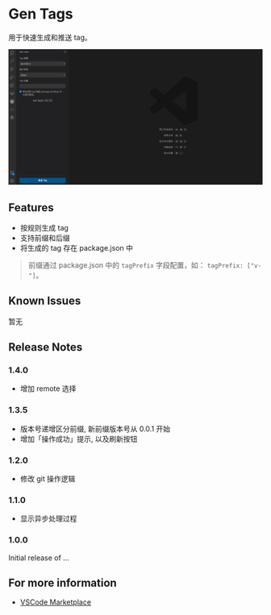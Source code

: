 # Gen Tags

用于快速生成和推送 tag。

![view](src/assets/view.jpg)

## Features

- 按规则生成 tag
- 支持前缀和后缀
- 将生成的 tag 存在 package.json 中

> 前缀通过 package.json 中的 `tagPrefix` 字段配置，如： `tagPrefix: ["v-"]`。


## Known Issues

暂无

## Release Notes

### 1.4.0

- 增加 remote 选择

### 1.3.5

- 版本号递增区分前缀, 新前缀版本号从 0.0.1 开始
- 增加「操作成功」提示, 以及刷新按钮

### 1.2.0

- 修改 git 操作逻辑

### 1.1.0

- 显示异步处理过程

### 1.0.0

Initial release of ...

## For more information

* [VSCode Marketplace](https://marketplace.visualstudio.com/items?itemName=zhaoqing.gen-tags)
